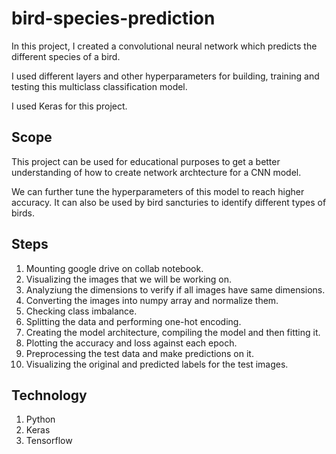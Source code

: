 # bird-species-prediction
In this project, I created a convolutional neural network which predicts the different species of a bird. 

I used different layers and other hyperparameters for building, training and testing this multiclass classification model. 

I used Keras for this project. 

## Scope
This project can be used for educational purposes to get a better understanding of how to create network archtecture for a CNN model. 

We can further tune the hyperparameters of this model to reach higher accuracy. It can also be used by bird sancturies to identify different types of birds. 

## Steps
1. Mounting google drive on collab notebook. 
2. Visualizing the images that we will be working on. 
3. Analyziung the dimensions to verify if all images have same dimensions.
4. Converting the images into numpy array and normalize them. 
5. Checking class imbalance. 
6. Splitting the data and performing one-hot encoding. 
7. Creating the model architecture, compiling the model and then fitting it. 
8. Plotting the accuracy and loss against each epoch. 
9. Preprocessing the test data and make predictions on it. 
10. Visualizing the original and predicted labels for the test images. 

## Technology
1. Python
2. Keras
3. Tensorflow
